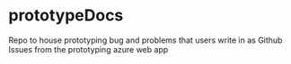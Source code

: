 # prototypeDocs
Repo to house prototyping bug and problems that users write in as Github Issues from the prototyping azure web app
